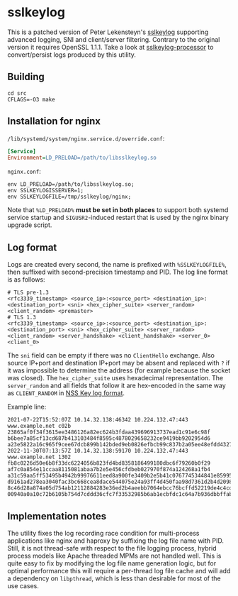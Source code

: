 # sslkeylog
This is a patched version of Peter Lekensteyn's [sslkeylog](https://github.com/Lekensteyn/wireshark-notes/tree/master/src) supporting advanced logging, SNI and client/server filtering.
Contrary to the original version it requires OpenSSL 1.1.1.
Take a look at [sslkeylog-processor](https://github.com/drivenet/sslkeylog-processor) to convert/persist logs produced by this utility.

## Building
```shell
cd src
CFLAGS=-O3 make
```

## Installation for nginx
`/lib/systemd/system/nginx.service.d/override.conf`:
```ini
[Service]
Environment=LD_PRELOAD=/path/to/libsslkeylog.so
```

`nginx.conf`:
```text
env LD_PRELOAD=/path/to/libsslkeylog.so;
env SSLKEYLOGISSERVER=1;
env SSLKEYLOGFILE=/tmp/sslkeylog/nginx;
```
Note that `%LD_PRELOAD%` **must be set in both places** to support both systemd service startup and `SIGUSR2`-induced restart that is used by the nginx binary upgrade script.

## Log format
Logs are created every second, the name is prefixed with `%SSLKEYLOGFILE%`, then suffixed with second-precision timestamp and PID.
The log line format is as follows:
```text
# TLS pre-1.3
<rfc3339_timestamp> <source_ip>:<source_port> <destination_ip>:<destination_port> <sni> <hex_cipher_suite> <server_random> <client_random> <premaster>
# TLS 1.3
<rfc3339_timestamp> <source_ip>:<source_port> <destination_ip>:<destination_port> <sni> <hex_cipher_suite> <server_random> <client_random> <server_handshake> <client_handshake> <server_0> <client_0>
```
The `sni` field can be empty if there was no `ClientHello` exchange. Also source IP+port and destination IP+port may be absent and replaced with `?` if it was impossible to determine the address (for example because the socket was closed).
The `hex_cipher_suite` uses hexadecimal representation.
The `server_random` and all fields that follow it are hex-encoded in the same way as `CLIENT_RANDOM` in [NSS Key log format](https://developer.mozilla.org/en-US/docs/Mozilla/Projects/NSS/Key_Log_Format).

Example line:
```text
2021-07-22T15:52:07Z 10.14.32.138:46342 10.224.132.47:443 www.example.net c02b 23865af0f34f3615ee3486126a82ec624b3fdaa439696913737ead1c91e6c98f b6bee7a85cf13cd687b413103484f8595c4878029658232ce9419bb9202954d6 a23e5822a16c965f9cee67dcb899b142bded9eb0826efbcb99c837b2a05ee48efdd4327659f3394fcb8e4a9d105dfa48
2022-11-30T07:13:57Z 10.14.32.138:59170 10.224.132.47:443 www.example.net 1302 fb8c0226d50e6b8f33dc6224056b823fd4bd8358186499180dbc6f79260b0f29 af7c0a854e11ccaa8115081abaa7b2e5e456cfdbeb027970f874a124268a1fb4 a31c59aa5ff53495b4942b99976611eed8a900fe3409b2e5b41c0767745344841e85995da0b056afae1df4050f9e787a d9161ad278ea3040fac3bc668cea8dace544075e24a93ff4d450faa98d7361d2b4d20981ea3a25c3a573271f935f12b6 8c46d28a874a05d754ab12112884283e36ed2b4aeebb7064ebcc76bcffd52219de4c4cdf3c1a73747bb518036a4d3165 00940a0a10c72b6105b754d7cddd36cfc7f33532985b6ab1ecbfdc1c64a7b936dbbffab54ac146581294eec49beab7a3
```

## Implementation notes
The utility fixes the log recording race condition for multi-process applications like nginx and haproxy by suffixing the log file name with PID. Still, it is not thread-safe with respect to the file logging process, hybrid process models like Apache threaded MPMs are not handled well. This is quite easy to fix by modifying the log file name generation logic, but for optimal performance this will require a per-thread log file cache and will add a dependency on `libpthread`, which is less than desirable for most of the use cases.
